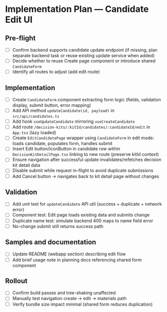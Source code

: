 # Implementation Plan — Candidate Edit UI

## Pre-flight

- [ ] Confirm backend supports candidate update endpoint (if missing, plan separate backend task or reuse existing update service when added)
- [ ] Decide whether to reuse Create page component or introduce shared `CandidateForm`
- [ ] Identify all routes to adjust (add edit route)

## Implementation

- [ ] Create `CandidateForm` component extracting form logic (fields, validation display, submit button, error mapping)
- [ ] Add API method `updateCandidate(id, payload)` in `src/api/candidates.ts`
- [ ] Add hook `useUpdateCandidate` mirroring `useCreateCandidate`
- [ ] Add route `/decision-kits/:kitId/candidates/:candidateId/edit` in `App.tsx` (lazy loaded)
- [ ] Create `EditCandidatePage` wrapper using `CandidateForm` in edit mode: loads candidate, populates form, handles submit
- [ ] Insert Edit button/IconButton in candidate row within `DecisionKitDetailPage.tsx` linking to new route (preserve kitId context)
- [ ] Ensure navigation after successful update invalidates/refetches decision kit detail data
- [ ] Disable submit while request in-flight to avoid duplicate submissions
- [ ] Add Cancel button -> navigates back to kit detail page without changes

## Validation

- [ ] Add unit test for `updateCandidate` API util (success + duplicate + network error)
- [ ] Component test: Edit page loads existing data and submits change
- [ ] Duplicate name test: simulate backend 400 maps to name field error
- [ ] No-change submit still returns success path

## Samples and documentation

- [ ] Update README (webapp section) describing edit flow
- [ ] Add brief usage note in planning docs referencing shared form component

## Rollout

- [ ] Confirm build passes and tree-shaking unaffected
- [ ] Manually test navigation create -> edit -> materials path
- [ ] Verify bundle size impact minimal (shared form reduces duplication)
